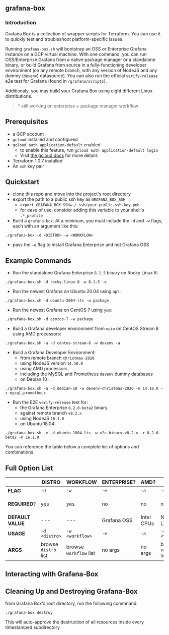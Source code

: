 ## grafana-box

### Introduction

Grafana Box is a collection of wrapper scripts for Terraform. You can use it to quickly test and troubleshoot platform-specific issues. 

Running `grafana-box.sh` will bootstrap an OSS or Enterprise Grafana instance on a GCP virtual machine.  With one command, you can run OSS/Enterprise Grafana from a native package manager or a standalone binary, or build Grafana from source in a fully-functioning developer environment (on any remote branch, with any version of NodeJS and any dummy (`devenv`) datasource). You can also run the official `verify-release` e2e test for Grafana (found in `/grafana/scripts`).

Additionaly, you may build your Grafana Box using eight different Linux distributions.

>\* still working on enterprise + package manager workflow

## Prerequisites

* a GCP account
* `gcloud` installed and configured
* `gcloud auth application-default` enabled
    * to enable this feature, run `gcloud auth application-default login`
    * Visit [the gcloud docs](https://cloud.google.com/sdk/gcloud/reference/auth/application-default) for more details
* Terraform 1.0.7 installed
* An `ssh` key pair

## Quickstart

* clone this repo and move into the project's root directory
* export the path to a public ssh key as `GRAFANA_BOX_SSH`
    * `export GRAFANA_BOX_SSH=~/.ssh/your-public-ssh-key.pub`
    * for ease of use, consider adding this variable to your shell's `.*_profile` 
* Build a `grafana-box`. At a minimum, you must include the `-d` and `-w` flags, each with an argument like this: 

```
./grafana-box -d <DISTRO> -w <WORKFLOW>
```

* pass the `-e` flag to install Grafana Enterprise and not Grafana OSS

## Example Commands

* Run the standalone Grafana Enterprise `8.1.5` binary on Rocky Linux 8:

```
./grafana-box.sh -d rocky-linux-8 -w 8.1.5 -e
```

* Run the newest Grafana on Ubuntu 20.04 using `apt`:

```
./grafana-box.sh -d ubuntu-2004-lts -w package
```

* Run the newest Grafana on CentOS 7 using `yum`:

```
./grafana-box.sh -d centos-7 -w package
```

* Build a Grafana developer environment from `main` on CentOS Stream 8 using AMD processors:

```
./grafana-box.sh -a -d centos-stream-8 -w devenv -a
```

* Build a Grafana Developer Environment:
    * from remote branch `christmas-2020` 
    * using NodeJS version `14.10.0`
    * using AMD processors 
    * including the MySQL and Prometheus `devenv` dummy databases
    * on Debian 10 :

```
./grafana-box.sh -a -d debian-10 -w devenv-christmas-2020 -n 14.10.0 -z mysql,prometheus
```

* Run the E2E `verify-release` test for:
    * the Grafana Enterprise `8.2.0-beta2` binary
    * against remote branch `v8.2.x`
    * using NodeJS `16.1.0`
    * on Ubuntu 18.04:

```
./grafana-box.sh -e -d ubuntu-1804-lts -w e2e-binary-v8.2.x -r 8.2.0-beta2 -n 16.1.0
```

You can reference the table below a complete list of options and combinations.

## Full Option List

||DISTRO|WORKFLOW|ENTERPRISE?|AMD?|NODE?|DATA?|RELEASE?
|---|---|---|---|---|---|---|---|
|**FLAG**|`-d`|`-w`|`-e`|`-a`|`-n`|`-z`|`-r`|
|**REQUIRED**?|yes|yes|no|no|no|no|**only** with `e2e-binary`|
|**DEFAULT VALUE**|---|---|Grafana OSS|Intel CPUs|Node 14 LTS|---|---|
|**USAGE**|`-d <distro>` |`-w <workflow>` |`-e`|`-a`|`-n <version>` |`-z <db>` |`-r <test-binary>`
|**ARGS**|browse `distro` list |browse `workflow` list |no args |no args|browse `version` list |browse `db` list | use `x.x.x` binary pattern



## Interacting with Grafana-Box

## Cleaning Up and Destroying Grafana-Box

from Grafana Box's root directory, run the following commnand:

```
./grafana-box destroy
```

This will auto-approve the destruction of all resources inside every timestamped subdirectory